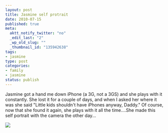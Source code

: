 ```yaml
--- 
layout: post
title: Jasmine self protrait
date: 2010-07-15
published: true
meta: 
  aktt_notify_twitter: "no"
  _edit_last: "2"
  _wp_old_slug: ""
  _thumbnail_id: "135942638"
tags: 
- jasmine
type: post
categories: 
- family
- jasmine
status: publish
---
```

Jasmine got a hand me down iPhone (a 3G, not a 3GS) and she plays with it constantly.  She lost it for a couple of days, and when I asked her where it was she said "Little kids shouldn't have iPhones anyway, Daddy."  Of course, now that she found it again, she plays with it all the time....She made this self portrait with the camera the other day...

[![](http://media.eick.us/2010/07/l_640_480_22BD39E4-CCB8-49B8-806E-FF3B45D194A9.jpeg)](http://media.eick.us/2010/07/l_640_480_22BD39E4-CCB8-49B8-806E-FF3B45D194A9.jpeg)

